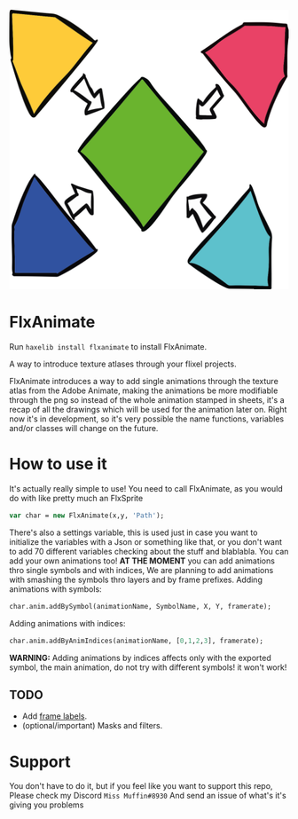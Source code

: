 ![](./logo.svg)

# FlxAnimate

Run `haxelib install flxanimate` to install FlxAnimate.

A way to introduce texture atlases through your flixel projects.

FlxAnimate introduces a way to add single animations through the texture atlas from the Adobe Animate, making the animations be more modifiable through the png so instead of the whole animation stamped in sheets, it's a recap of all the drawings which will be used for the animation later on.
Right now it's in development, so it's very possible the name functions, variables and/or classes will change on the future.

# How to use it
It's actually really simple to use! You need to call FlxAnimate, as you would do with like pretty much an FlxSprite
```haxe
var char = new FlxAnimate(x,y, 'Path');
```
There's also a settings variable, this is used just in case you want to initialize the variables with a Json or something like that, or you don't want to add 70 different variables checking about the stuff and blablabla.
You can add your own animations too!
**AT THE MOMENT** you can add animations thro single symbols and with indices, We are planning to add animations with smashing the symbols thro layers and by frame prefixes.
Adding animations with symbols:
```haxe
char.anim.addBySymbol(animationName, SymbolName, X, Y, framerate);
```
Adding animations with indices:
```haxe
char.anim.addByAnimIndices(animationName, [0,1,2,3], framerate);
```
**WARNING:** Adding animations by indices affects only with the exported symbol, the main animation, do not try with different symbols! it won't work!

## TODO
* Add [frame labels](https://github.com/Dot-Stuff/flxanimate/issues/2).
* (optional/important) Masks and filters.

# Support
You don't have to do it, but if you feel like you want to support this repo, Please check my Discord `Miss Muffin#8930` And send an issue of what's it's giving you problems

